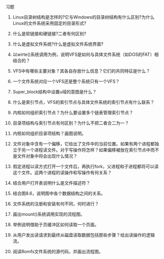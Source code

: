 习题

1.  Linux目录树结构是怎样的?它与Windows的目录树结构有什么区别?为什么Linux的文件系统采用固定的目录形式?

2.  什么是软链接和硬链接?二者有何区别?

3.  什么是虚拟文件系统?什么是虚拟文件系统界面?

4.  以wirte()系统调用为例，说明VFS是如何与具体文件系统（如DOS的FAT）相结合的？

5.  VFS中有哪些主要对象？其各自存放什么信息？它们的共同特征是什么？

6.  一个文件系统对应一个VFS还是整个系统只有一个VFS？

7.  Super\_block结构中设置u域的意图是什么？

8.  什么是索引节点，VFS的索引节点与具体文件系统的索引节点有什么联系？

9.  内核如何组织索引节点？为什么要设置多个链表管理索引节点？

10. 目录项结构与索引节点有何区别？为什么不把二者合二为一？

11. 内核如何组织目录项结构？画图说明。

12. 文件对象中含有一个偏移，它给出了文件中的当前位置。如果有两个进程都独立于另一个进程读文件。对于写操作将怎样？如果偏移被放在索引节点中而不是文件对象中将会出现什么情况？

13. 假定进程以读方式打开一个文件后，再执行fork，父进程和子进程都将可以读这个文件。这两个进程的读操作和写操作有何关系？

14. 结合用户打开表说明什么是文件描述符？

15. 结合图8.6，说明图中各个数据结构之间的关系。

16. 文件系统的注册和安装有何不同，何时进行？

17. 画出mount()系统调用实现的流程图。

18. 举例说明借助于页缓冲区如何读取一个页面。

19. 从用户发出读请求到最终从磁盘读取数据包括那些步骤？给出读操作的逻辑流。

20. 阅读Romfs文件系统的源代码，并画出流程图。
